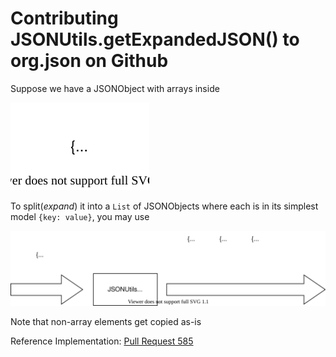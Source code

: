 # Contributing JSONUtils.getExpandedJSON() to org.json on Github

Suppose we have a JSONObject with arrays inside

![Initial JSONObject](../images/jsonutils-getexapndedjson/jsonobject.svg)

To split(_expand_) it into a `List` of JSONObjects where each is in its simplest model `{key: value}`, you may use

![JSONUtils.getExpandedJSON()](../images/jsonutils-getexapndedjson/object-to-list.svg)

Note that non-array elements get copied as-is

Reference Implementation: [Pull Request 585](https://github.com/stleary/JSON-java/pull/585)